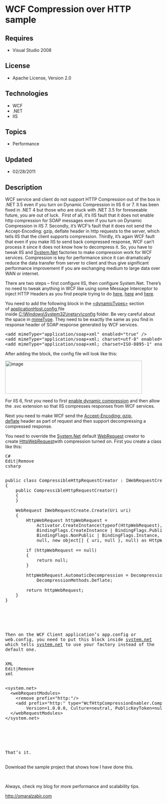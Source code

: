 # WCF Compression over HTTP sample
## Requires
- Visual Studio 2008
## License
- Apache License, Version 2.0
## Technologies
- WCF
- .NET
- IIS
## Topics
- Performance
## Updated
- 02/28/2011
## Description

<p>WCF service and client do not support HTTP Compression out of the box in .NET 3.5 even if you turn on Dynamic Compression in IIS 6 or 7. It has been fixed in .NET 4 but those who are stuck with .NET 3.5 for foreseeable future, you are out of luck.&nbsp;
 First of all, it&rsquo;s IIS fault that it does not enable http compression for SOAP messages even if you turn on Dynamic Compression in IIS 7. Secondly, it&rsquo;s WCF&rsquo;s fault that it does not send the Accept-Encoding: gzip, deflate header in http requests
 to the server, which tells IIS that the client supports compression. Thirdly, it&rsquo;s again WCF fault that even if you make IIS to send back compressed response, WCF can&rsquo;t process it since it does not know how to decompress it. So, you have to tweak
 IIS and <a class="libraryLink" href="http://msdn.microsoft.com/en-US/library/System.Net.aspx" target="_blank" title="Auto generated link to System.Net">System.Net</a> factories to make compression work for WCF services. Compression is key for performance since it can dramatically reduce the data transfer from server to client and thus give significant performance improvement if you are exchanging medium
 to large data over WAN or internet.</p>
<p>There are two steps &ndash; first configure IIS, then configure System.Net. There&rsquo;s no need to tweak anything in WCF like using some Message Interceptor to inject HTTP Headers as you find people trying to do&nbsp;<a href="http://social.msdn.microsoft.com/Forums/en/wcf/thread/133f644c-1b44-4688-ade6-7c3b067bfb59">here</a>,&nbsp;<a href="http://stackoverflow.com/questions/2713203/gzip-compression-with-wcf-hosted-on-iis7">here</a>&nbsp;and&nbsp;<a href="http://stackoverflow.com/questions/10006/what-is-the-easiest-way-to-add-compression-to-wcf-in-silverlight">here</a>.</p>
<p>You need to add the following block in the&nbsp;<span style="text-decoration:underline">&lt;dynamicTypes&gt;</span>&nbsp;section of&nbsp;<span style="text-decoration:underline">applicationHost.config&nbsp;</span>file inside&nbsp;<span style="text-decoration:underline">C:\Windows\System32\inetsrv\config</span>&nbsp;folder.
 Be very careful about the space in&nbsp;<span style="text-decoration:underline">mimeType</span>. They need to be exactly the same as you find in response header of SOAP response generated by WCF services.</p>
<pre>&lt;add mimeType=&quot;application/soap&#43;xml&quot; enabled=&quot;true&quot; /&gt;
&lt;add mimeType=&quot;application/soap&#43;xml; charset=utf-8&quot; enabled=&quot;true&quot; /&gt;
&lt;add mimeType=&quot;application/soap&#43;xml; charset=ISO-8895-1&quot; enabled=&quot;true&quot; /&gt;</pre>
<p>After adding the block, the config file will look like this:</p>
<p><a href="http://omaralzabir.com/wp-content/uploads/2011/02/image1.png" target="_blank"><img title="image" src="-image_thumb1.png" border="0" alt="image" width="440" height="106"></a></p>
<p>For IIS 6, first you need to first&nbsp;<a href="http://omaralzabir.com/iis_6_compression___quickest_and_effective_way_to_do_it_for_asp_net_compression/">enable dynamic compression</a>&nbsp;and then allow the .svc extension so that IIS compresses responses
 from WCF services.</p>
<p>Next you need to make WCF send the&nbsp;<span style="text-decoration:underline">Accept-Encoding: gzip, deflate</span>&nbsp;header as part of request and then support decompressing a compressed response.</p>
<p>You need to override the <a class="libraryLink" href="http://msdn.microsoft.com/en-US/library/System.Net.aspx" target="_blank" title="Auto generated link to System.Net">System.Net</a> default&nbsp;<span style="text-decoration:underline">WebRequest</span>&nbsp;creator to create&nbsp;<span style="text-decoration:underline">HttpWebRequest</span>with compression turned on. First you create a class like
 this:</p>
<div id="codeSnippetWrapper">
<pre id="codeSnippet" class="csharpcode"><div class="scriptcode"><div class="pluginEditHolder" pluginCommand="mceScriptCode"><div class="title"><span>C#</span></div><div class="pluginLinkHolder"><span class="pluginEditHolderLink">Edit</span>|<span class="pluginRemoveHolderLink">Remove</span></div><span class="hidden">csharp</span>
<div class="preview">
<pre class="js">public&nbsp;class&nbsp;CompressibleHttpRequestCreator&nbsp;:&nbsp;IWebRequestCreate&nbsp;
<span class="js__brace">{</span>&nbsp;
&nbsp;&nbsp;&nbsp;&nbsp;public&nbsp;CompressibleHttpRequestCreator()&nbsp;
&nbsp;&nbsp;&nbsp;&nbsp;<span class="js__brace">{</span>&nbsp;
&nbsp;&nbsp;&nbsp;&nbsp;<span class="js__brace">}</span>&nbsp;
&nbsp;
&nbsp;&nbsp;&nbsp;&nbsp;WebRequest&nbsp;IWebRequestCreate.Create(Uri&nbsp;uri)&nbsp;
&nbsp;&nbsp;&nbsp;&nbsp;<span class="js__brace">{</span>&nbsp;
&nbsp;&nbsp;&nbsp;&nbsp;&nbsp;&nbsp;&nbsp;&nbsp;HttpWebRequest&nbsp;httpWebRequest&nbsp;=&nbsp;
&nbsp;&nbsp;&nbsp;&nbsp;&nbsp;&nbsp;&nbsp;&nbsp;&nbsp;&nbsp;&nbsp;&nbsp;Activator.CreateInstance(<span class="js__operator">typeof</span>(HttpWebRequest),&nbsp;
&nbsp;&nbsp;&nbsp;&nbsp;&nbsp;&nbsp;&nbsp;&nbsp;&nbsp;&nbsp;&nbsp;&nbsp;BindingFlags.CreateInstance&nbsp;|&nbsp;BindingFlags.Public&nbsp;|&nbsp;
&nbsp;&nbsp;&nbsp;&nbsp;&nbsp;&nbsp;&nbsp;&nbsp;&nbsp;&nbsp;&nbsp;&nbsp;BindingFlags.NonPublic&nbsp;|&nbsp;BindingFlags.Instance,&nbsp;
&nbsp;&nbsp;&nbsp;&nbsp;&nbsp;&nbsp;&nbsp;&nbsp;&nbsp;&nbsp;&nbsp;&nbsp;null,&nbsp;<span class="js__operator">new</span>&nbsp;object[]&nbsp;<span class="js__brace">{</span>&nbsp;uri,&nbsp;null&nbsp;<span class="js__brace">}</span>,&nbsp;null)&nbsp;as&nbsp;HttpWebRequest;&nbsp;
&nbsp;
&nbsp;&nbsp;&nbsp;&nbsp;&nbsp;&nbsp;&nbsp;&nbsp;<span class="js__statement">if</span>&nbsp;(httpWebRequest&nbsp;==&nbsp;null)&nbsp;
&nbsp;&nbsp;&nbsp;&nbsp;&nbsp;&nbsp;&nbsp;&nbsp;<span class="js__brace">{</span>&nbsp;
&nbsp;&nbsp;&nbsp;&nbsp;&nbsp;&nbsp;&nbsp;&nbsp;&nbsp;&nbsp;&nbsp;&nbsp;<span class="js__statement">return</span>&nbsp;null;&nbsp;
&nbsp;&nbsp;&nbsp;&nbsp;&nbsp;&nbsp;&nbsp;&nbsp;<span class="js__brace">}</span>&nbsp;
&nbsp;
&nbsp;&nbsp;&nbsp;&nbsp;&nbsp;&nbsp;&nbsp;&nbsp;httpWebRequest.AutomaticDecompression&nbsp;=&nbsp;DecompressionMethods.GZip&nbsp;|&nbsp;
&nbsp;&nbsp;&nbsp;&nbsp;&nbsp;&nbsp;&nbsp;&nbsp;&nbsp;&nbsp;&nbsp;&nbsp;DecompressionMethods.Deflate;&nbsp;
&nbsp;
&nbsp;&nbsp;&nbsp;&nbsp;&nbsp;&nbsp;&nbsp;&nbsp;<span class="js__statement">return</span>&nbsp;httpWebRequest;&nbsp;
&nbsp;&nbsp;&nbsp;&nbsp;<span class="js__brace">}</span>&nbsp;
<span class="js__brace">}</span>&nbsp;
&nbsp;
</pre>
</div>
</div>
</div>
<div class="endscriptcode"><span style="white-space:normal">Then on the WCF Client application&rsquo;s app.config or web.config, you need to put this block inside <a class="libraryLink" href="http://msdn.microsoft.com/en-US/library/system.net.aspx" target="_blank" title="Auto generated link to system.net">system.net</a> which tells <a class="libraryLink" href="http://msdn.microsoft.com/en-US/library/system.net.aspx" target="_blank" title="Auto generated link to system.net">system.net</a> to use your factory instead of the default one.</span></div>
</pre>
</div>
<div id="codeSnippetWrapper">
<pre id="codeSnippet" class="csharpcode"><div class="scriptcode"><div class="pluginEditHolder" pluginCommand="mceScriptCode"><div class="title"><span>XML</span></div><div class="pluginLinkHolder"><span class="pluginEditHolderLink">Edit</span>|<span class="pluginRemoveHolderLink">Remove</span></div><span class="hidden">xml</span>
<div class="preview">
<pre class="xml"><span class="xml__tag_start">&lt;system</span>.net<span class="xml__tag_start">&gt;&nbsp;
</span>&nbsp;&nbsp;<span class="xml__tag_start">&lt;webRequestModules</span><span class="xml__tag_start">&gt;&nbsp;
</span>&nbsp;&nbsp;&nbsp;&nbsp;<span class="xml__tag_start">&lt;remove</span>&nbsp;<span class="xml__attr_name">prefix</span>=<span class="xml__attr_value">&quot;http:&quot;</span><span class="xml__tag_start">/&gt;</span>&nbsp;
&nbsp;&nbsp;&nbsp;&nbsp;<span class="xml__tag_start">&lt;add</span>&nbsp;<span class="xml__attr_name">prefix</span>=<span class="xml__attr_value">&quot;http:&quot;</span>&nbsp;<span class="xml__attr_name">type</span>=<span class="xml__attr_value">&quot;WcfHttpCompressionEnabler.CompressibleHttpRequestCreator,&nbsp;WcfHttpCompressionEnabler,&nbsp;&nbsp;
&nbsp;&nbsp;&nbsp;&nbsp;&nbsp;&nbsp;&nbsp;&nbsp;Version=1.0.0.0,&nbsp;Culture=neutral,&nbsp;PublicKeyToken=null&quot;</span>&nbsp;<span class="xml__tag_start">/&gt;</span>&nbsp;
&nbsp;&nbsp;<span class="xml__tag_end">&lt;/webRequestModules&gt;</span>&nbsp;
&lt;/system.net&gt;&nbsp;
&nbsp;
</pre>
</div>
</div>
</div>
<div class="endscriptcode"><span style="white-space:normal">That&rsquo;s it.</span></div>
</pre>
</div>
<p>Download the sample project that shows how I have done this.</p>
<p>&nbsp;</p>
<p>Always, check my blog for more performance and scalability tips.&nbsp;</p>
<p><a href="http://omaralzabir.com" target="_blank">http://omaralzabir.com</a></p>
